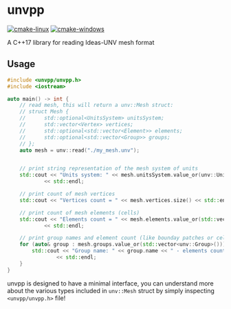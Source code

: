 # unvpp

[![cmake-linux](https://github.com/eigenemara/unvpp/actions/workflows/cmake-linux.yml/badge.svg)](https://github.com/eigenemara/unvpp/actions/workflows/cmake-linux.yml)
[![cmake-windows](https://github.com/eigenemara/unvpp/actions/workflows/cmake-windows.yml/badge.svg)](https://github.com/eigenemara/unvpp/actions/workflows/cmake-windows.yml)

A C++17 library for reading Ideas-UNV mesh format

## Usage
```cpp
#include <unvpp/unvpp.h>
#include <iostream>

auto main() -> int {
    // read mesh, this will return a unv::Mesh struct:
    // struct Mesh {
    //      std::optional<UnitsSystem> unitsSystem;
    //      std::vector<Vertex> vertices;
    //      std::optional<std::vector<Element>> elements;
    //      std::optional<std::vector<Group>> groups;
    // };
    auto mesh = unv::read("./my_mesh.unv");


    // print string representation of the mesh system of units
    std::cout << "Units system: " << mesh.unitsSystem.value_or(unv::UnitsSystem()).repr
            << std::endl;

    // print count of mesh vertices
    std::cout << "Vertices count = " << mesh.vertices.size() << std::endl;

    // print count of mesh elements (cells)
    std::cout << "Elements count = " << mesh.elements.value_or(std::vector<unv::Element>()).size()
            << std::endl;

    // print group names and element count (like bounday patches or cell zones)
    for (auto& group : mesh.groups.value_or(std::vector<unv::Group>())) {
        std::cout << "Group name: " << group.name << " - elements count = " << group.eIndices.size()
                << std::endl;
    }
}
```

unvpp is designed to have a minimal interface, you can understand more about the various types included in `unv::Mesh` struct by simply inspecting `<unvpp/unvpp.h>` file!
